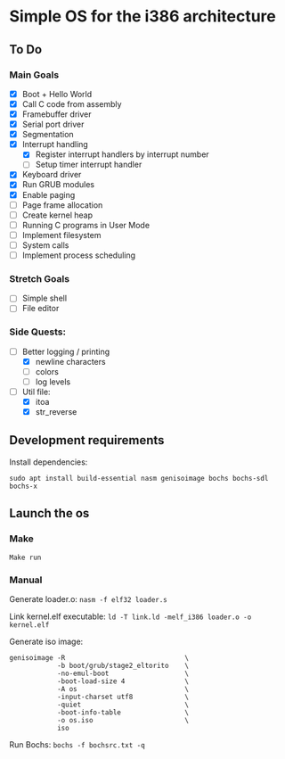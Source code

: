 # Simple OS for the i386 architecture

## To Do

### Main Goals
- [x] Boot + Hello World
- [x] Call C code from assembly
- [x] Framebuffer driver
- [x] Serial port driver
- [x] Segmentation
- [x] Interrupt handling
  + [x] Register interrupt handlers by interrupt number
  + [ ] Setup timer interrupt handler
- [x] Keyboard driver
- [x] Run GRUB modules
- [x] Enable paging
- [ ] Page frame allocation
- [ ] Create kernel heap
- [ ] Running C programs in User Mode
- [ ] Implement filesystem
- [ ] System calls
- [ ] Implement process scheduling

### Stretch Goals

- [ ] Simple shell
- [ ] File editor

### Side Quests:
- [ ] Better logging / printing
  + [x] newline characters
  + [ ] colors
  + [ ] log levels
- [ ] Util file:
  + [x] itoa
  + [x] str_reverse

## Development requirements

Install dependencies:

```
sudo apt install build-essential nasm genisoimage bochs bochs-sdl bochs-x
```

## Launch the os

### Make

```
Make run
```

### Manual

Generate loader.o: `nasm -f elf32 loader.s`

Link kernel.elf executable: `ld -T link.ld -melf_i386 loader.o -o kernel.elf`

Generate iso image:
```
genisoimage -R                              \
            -b boot/grub/stage2_eltorito    \
            -no-emul-boot                   \
            -boot-load-size 4               \
            -A os                           \
            -input-charset utf8             \
            -quiet                          \
            -boot-info-table                \
            -o os.iso                       \
            iso
```

Run Bochs: `bochs -f bochsrc.txt -q`
